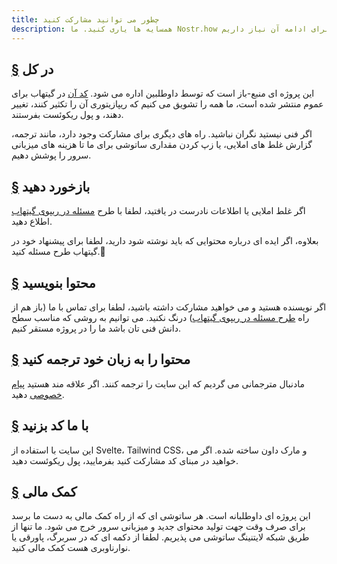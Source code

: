 ```yaml
---
title: چطور می توانید مشارکت کنید
description: همسایه ها یاری کنید. ما Nostr.how را شروع کردیم زیرا درباره پروتکل ناستر و آنچه می تواند برای رهایی رسانه های اجتماعی از شرکت های بزرگ تکنولوژی انجام دهد ذوق زده هستیم. ما به کمک شما برای ادامه آن نیاز داریم.
---
```


## [§](#در-کل) در کل

این پروژه ای منبع-باز است که توسط داوطلبین اداره می شود. [کد آن](https://github.com/erskingardner/nostr-how) در گیتهاب برای عموم منتشر شده است، ما همه را تشویق می کنیم که ریپازیتوری آن را تکثیر کنند، تغییر دهند، و پول ریکوئست بفرستند.

اگر فنی نیستید نگران نباشید. راه های دیگری برای مشارکت وجود دارد، مانند ترجمه، گزارش غلط های املایی، یا زپ کردن مقداری ساتوشی برای ما تا هزینه های میزبانی سرور را پوشش دهیم.

## [§](#بازخورد-دهید) بازخورد دهید

اگر غلط املایی یا اطلاعات نادرست در یافتید، لطفا با طرح [مسئله در ریپوی گیتهاب](https://github.com/nostr-how/nostr-how/issues) اطلاع دهید.

بعلاوه، اگر ایده ای درباره محتوایی که باید نوشته شود دارید، لطفا برای پیشنهاد خود در گیتهاب طرح مسئله کنید.🙌

## [§](#محتوا-بنویسید) محتوا بنویسید

اگر نویسنده هستید و می خواهید مشارکت داشته باشید، لطفا برای تماس با ما (باز هم از راه [طرح مسئله در ریپوی گیتهاب](https://github.com/nostr-how/nostr-how/issues)) درنگ نکنید. می توانیم به روشی که مناسب سطح دانش فنی تان باشد ما را در پروژه مستقر کنیم.

## [§](#ترجمه-محتوا) محتوا را به زبان خود ترجمه کنید

مادنبال مترجمانی می گردیم که این سایت را ترجمه کنند. اگر علاقه مند هستید [پیام خصوصی](https://snort.social/p/npub1zuuajd7u3sx8xu92yav9jwxpr839cs0kc3q6t56vd5u9q033xmhsk6c2uc) دهید.

## [§](#کد-بزنید) با ما کد بزنید

این سایت با استفاده از Svelte، Tailwind CSS، و مارک داون ساخته شده. اگر می خواهید در مبنای کد مشارکت کنید بفرمایید، پول ریکوئست دهید.

## [§](#کمک-مالی) کمک مالی

این پروژه ای داوطلبانه است. هر ساتوشی ای که از راه کمک مالی به دست ما برسد برای صرف وقت جهت تولید محتوای جدید و میزبانی سرور خرج می شود.
ما تنها از طریق شبکه لایتنینگ ساتوشی می پذیریم. لطفا از دکمه ای که در سربرگ، پاورقی یا نوارناوبری هست کمک مالی کنید.
